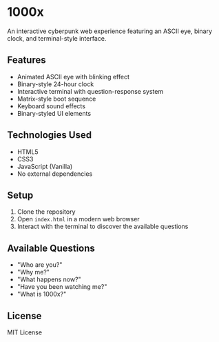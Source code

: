 # 1000x

An interactive cyberpunk web experience featuring an ASCII eye, binary clock, and terminal-style interface.

## Features

- Animated ASCII eye with blinking effect
- Binary-style 24-hour clock
- Interactive terminal with question-response system
- Matrix-style boot sequence
- Keyboard sound effects
- Binary-styled UI elements

## Technologies Used

- HTML5
- CSS3
- JavaScript (Vanilla)
- No external dependencies

## Setup

1. Clone the repository
2. Open `index.html` in a modern web browser
3. Interact with the terminal to discover the available questions

## Available Questions

- "Who are you?"
- "Why me?"
- "What happens now?"
- "Have you been watching me?"
- "What is 1000x?"

## License

MIT License 